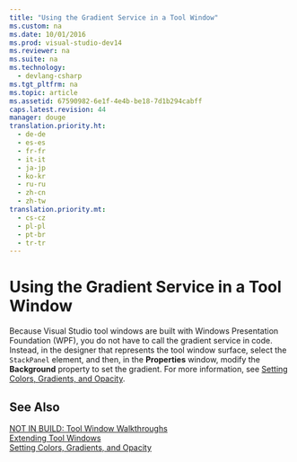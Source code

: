 ```yaml
---
title: "Using the Gradient Service in a Tool Window"
ms.custom: na
ms.date: 10/01/2016
ms.prod: visual-studio-dev14
ms.reviewer: na
ms.suite: na
ms.technology: 
  - devlang-csharp
ms.tgt_pltfrm: na
ms.topic: article
ms.assetid: 67590982-6e1f-4e4b-be18-7d1b294cabff
caps.latest.revision: 44
manager: douge
translation.priority.ht: 
  - de-de
  - es-es
  - fr-fr
  - it-it
  - ja-jp
  - ko-kr
  - ru-ru
  - zh-cn
  - zh-tw
translation.priority.mt: 
  - cs-cz
  - pl-pl
  - pt-br
  - tr-tr
---
```

# Using the Gradient Service in a Tool Window
Because Visual Studio tool windows are built with Windows Presentation Foundation (WPF), you do not have to call the gradient service in code. Instead, in the designer that represents the tool window surface, select the `StackPanel` element, and then, in the **Properties** window, modify the **Background** property to set the gradient. For more information, see [Setting Colors, Gradients, and Opacity](../VS_not_in_toc/Setting-Colors--Gradients--and-Opacity.md).  
  
## See Also  
 [NOT IN BUILD: Tool Window Walkthroughs](assetId:///ecffc579-0e96-48ad-90f3-01a3d80f3ce5)   
 [Extending Tool Windows](../VS_not_in_toc/Extending-Tool-Windows.md)   
 [Setting Colors, Gradients, and Opacity](../VS_not_in_toc/Setting-Colors--Gradients--and-Opacity.md)